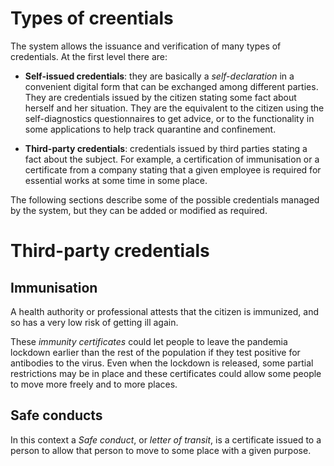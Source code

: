 # Types of creentials

The system allows the issuance and verification of many types of credentials.
At the first level there are:

* **Self-issued credentials**: they are basically a *self-declaration* in a convenient digital form that can be exchanged among different parties. They are credentials issued by the citizen stating some fact about herself and her situation. They are the equivalent to the citizen using the self-diagnostics questionnaires to get advice, or to the functionality in some applications to help track quarantine and confinement.

* **Third-party credentials**: credentials issued by third parties stating a fact about the subject. For example, a certification of immunisation or a certificate from a company stating that a given employee is required for essential works at some time in some place.

The following sections describe some of the possible credentials managed by the system, but they can be added or modified as required.

# Third-party credentials

## Immunisation

A health authority or professional attests that the citizen is immunized, and so has a very low risk of getting ill again.

These *immunity certificates* could let people to leave the pandemia lockdown earlier than the rest of the population if they test positive for antibodies to the virus.
Even when the lockdown is released, some partial restrictions may be in place and these certificates could allow some people to move more freely and to more places.

## Safe conducts

In this context a *Safe conduct*, or *letter of transit*, is a certificate issued to a person to allow that person to move to some place with a given purpose.

